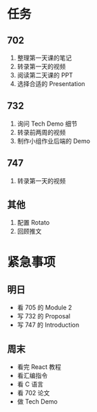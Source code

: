 # 任务
## 702
1. 整理第一天课的笔记
2. 转录第一天的视频
3. 阅读第二天课的 PPT
4. 选择合适的 Presentation

## 732
1. 询问 Tech Demo 细节
2. 转录前两周的视频
3. 制作小组作业后端的 Demo

## 747
1. 转录第一天的视频

## 其他
1. 配置 Rotato
2. 回顾推文

# 紧急事项
## 明日
- 看 705 的 Module 2
- 写 732 的 Proposal
- 写 747 的 Introduction
## 周末
- 看完 React 教程
- 看汇编指令
- 看 C 语言
- 看 702 论文
- 做 Tech Demo